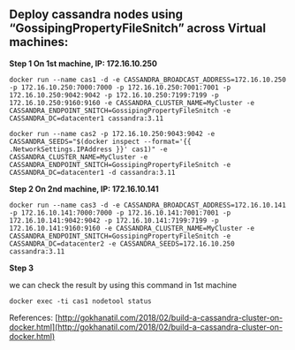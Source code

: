 ## Deploy cassandra nodes using “GossipingPropertyFileSnitch” across Virtual machines:


**Step 1 On 1st machine, IP: 172.16.10.250**

`docker run --name cas1 -d -e CASSANDRA_BROADCAST_ADDRESS=172.16.10.250 -p 172.16.10.250:7000:7000 -p 172.16.10.250:7001:7001 -p 172.16.10.250:9042:9042 -p 172.16.10.250:7199:7199 -p 172.16.10.250:9160:9160 -e CASSANDRA_CLUSTER_NAME=MyCluster -e CASSANDRA_ENDPOINT_SNITCH=GossipingPropertyFileSnitch -e CASSANDRA_DC=datacenter1 cassandra:3.11`

`docker run --name cas2 -p 172.16.10.250:9043:9042 -e CASSANDRA_SEEDS="$(docker inspect --format='{{ .NetworkSettings.IPAddress }}' cas1)" -e CASSANDRA_CLUSTER_NAME=MyCluster -e CASSANDRA_ENDPOINT_SNITCH=GossipingPropertyFileSnitch -e CASSANDRA_DC=datacenter1 -d cassandra:3.11`

**Step 2 On 2nd machine, IP: 172.16.10.141**

`docker run --name cas3 -d -e CASSANDRA_BROADCAST_ADDRESS=172.16.10.141 -p 172.16.10.141:7000:7000 -p 172.16.10.141:7001:7001 -p 172.16.10.141:9042:9042 -p 172.16.10.141:7199:7199 -p 172.16.10.141:9160:9160 -e CASSANDRA_CLUSTER_NAME=MyCluster -e CASSANDRA_ENDPOINT_SNITCH=GossipingPropertyFileSnitch -e CASSANDRA_DC=datacenter2 -e CASSANDRA_SEEDS=172.16.10.250 cassandra:3.11`

**Step 3**

we can check the result by using this command in 1st machine 

`docker exec -ti cas1 nodetool status`

References:
[http://gokhanatil.com/2018/02/build-a-cassandra-cluster-on-docker.html](http://gokhanatil.com/2018/02/build-a-cassandra-cluster-on-docker.html)
